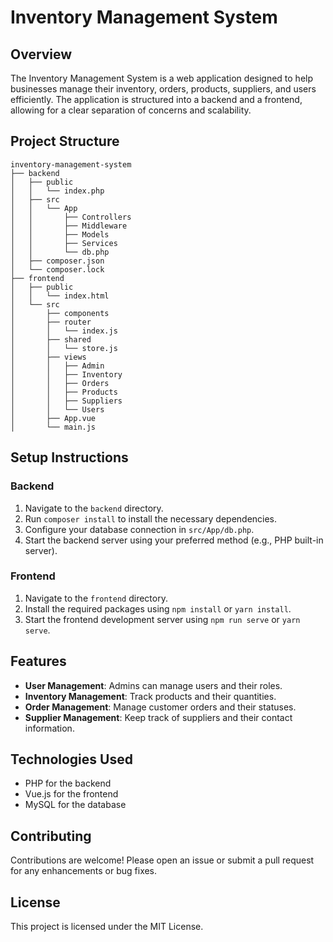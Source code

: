 # Inventory Management System

## Overview
The Inventory Management System is a web application designed to help businesses manage their inventory, orders, products, suppliers, and users efficiently. The application is structured into a backend and a frontend, allowing for a clear separation of concerns and scalability.

## Project Structure
```
inventory-management-system
├── backend
│   ├── public
│   │   └── index.php
│   ├── src
│   │   └── App
│   │       ├── Controllers
│   │       ├── Middleware
│   │       ├── Models
│   │       ├── Services
│   │       └── db.php
│   ├── composer.json
│   └── composer.lock
├── frontend
│   ├── public
│   │   └── index.html
│   └── src
│       ├── components
│       ├── router
│       │   └── index.js
│       ├── shared
│       │   └── store.js
│       ├── views
│       │   ├── Admin
│       │   ├── Inventory
│       │   ├── Orders
│       │   ├── Products
│       │   ├── Suppliers
│       │   └── Users
│       ├── App.vue
│       └── main.js
```

## Setup Instructions

### Backend
1. Navigate to the `backend` directory.
2. Run `composer install` to install the necessary dependencies.
3. Configure your database connection in `src/App/db.php`.
4. Start the backend server using your preferred method (e.g., PHP built-in server).

### Frontend
1. Navigate to the `frontend` directory.
2. Install the required packages using `npm install` or `yarn install`.
3. Start the frontend development server using `npm run serve` or `yarn serve`.

## Features
- **User Management**: Admins can manage users and their roles.
- **Inventory Management**: Track products and their quantities.
- **Order Management**: Manage customer orders and their statuses.
- **Supplier Management**: Keep track of suppliers and their contact information.

## Technologies Used
- PHP for the backend
- Vue.js for the frontend
- MySQL for the database

## Contributing
Contributions are welcome! Please open an issue or submit a pull request for any enhancements or bug fixes.

## License
This project is licensed under the MIT License.